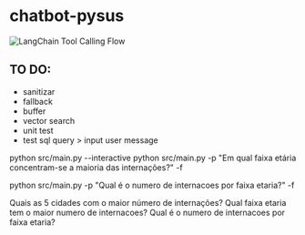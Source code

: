 # chatbot-pysus

![LangChain Tool Calling Flow](https://python.langchain.com/v0.2/assets/images/tool_calling_flow-ead8d93a8b69c88e3076457ed28f41ae.png)



## TO DO:
  - sanitizar
  - fallback
  - buffer
  - vector search
  - unit test
  - test sql query > input user message





















python src/main.py --interactive
python src/main.py -p "Em qual faixa etária concentram-se a maioria das internações?" -f

python src/main.py -p "Qual é o numero de internacoes por faixa etaria?" -f

Quais as 5 cidades com o maior número de internações?
 Qual faixa etaria tem o maior numero de internacoes?
 Qual é o numero de internacoes por faixa etaria?